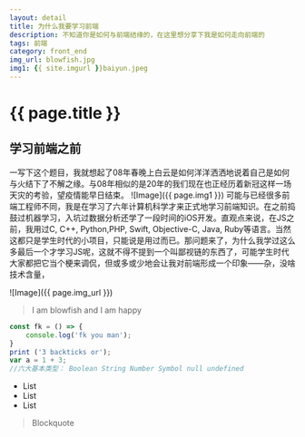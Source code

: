 ```yaml
---
layout: detail
title: 为什么我要学习前端
description: 不知道你是如何与前端结缘的，在这里想分享下我是如何走向前端的
tags: 前端
category: front_end
img_url: blowfish.jpg
img1: {{ site.imgurl }}baiyun.jpeg
---
```

# {{ page.title }}
## 学习前端之前
一写下这个题目，我就想起了08年春晚上白云是如何洋洋洒洒地说着自己是如何与火结下了不解之缘。与08年相似的是20年的我们现在也正经历着新冠这样一场天灾的考验，望疫情能早日结束。
![Image]({{ page.img1 }})
可能与已经很多前端工程师不同，我是在学习了六年计算机科学才来正式地学习前端知识。在之前捣鼓过机器学习，入坑过数据分析还学了一段时间的iOS开发。直观点来说，在JS之前，我用过C, C++, Python,PHP, Swift, Objective-C, Java, Ruby等语言。当然这都只是学生时代的小项目，只能说是用过而已。那问题来了，为什么我学过这么多最后一个才学习JS呢，这就不得不提到一个叫鄙视链的东西了，可能学生时代大家都把它当个梗来调侃，但或多或少地会让我对前端形成一个印象——杂，没啥技术含量，



![Image]({{ page.img_url }})

>I am blowfish and I am happy

```js
const fk = () => {
    console.log('fk you man');
}
print ('3 backticks or');
var a = 1 + 3;
//六大基本类型： Boolean String Number Symbol null undefined
```

* List
* List
* List

> Blockquote
